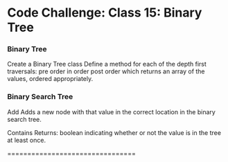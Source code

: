 # Code Challenge: Class 15: Binary Tree
### Binary Tree

Create a Binary Tree class
Define a method for each of the depth first traversals:
pre order
in order
post order which returns an array of the values, ordered appropriately.

 ### Binary Search Tree
Add
Adds a new node with that value in the correct location in the binary search tree.


Contains
Returns: boolean indicating whether or not the value is in the tree at least once.



================================

